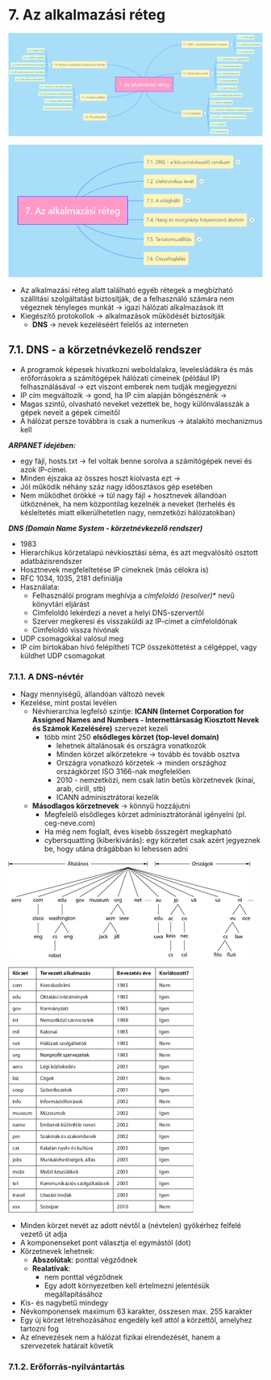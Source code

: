 # 7. Az alkalmazási réteg

![7all](images/7all.png)

![7](images/7.png)

* Az alkalmazási réteg alatt található egyéb rétegek a megbízható szállítási szolgáltatást biztosítják, de a felhasználó számára nem végeznek tényleges munkát -> igazi hálózati alkalmazások itt
* Kiegészítő protokollok -> alkalmazások működését biztosítják
  * **DNS** -> nevek kezeléséért felelős az interneten

## 7.1. DNS - a körzetnévkezelő rendszer

* A programok képesek hivatkozni weboldalakra, levelesládákra és más erőforrásokra a számítógépek hálózati címeinek (például IP) felhasználásával -> ezt viszont emberek nem tudják megjegyezni
* IP cím megváltozik -> gond, ha IP cím alapján böngésznénk ->
* Magas szintű, olvasható neveket vezettek be, hogy különválasszák a gépek neveit a gépek címeitől
* A hálózat persze továbbra is csak a numerikus -> átalakító mechanizmus kell

***ARPANET idejében:***
* egy fájl, hosts.txt -> fel voltak benne sorolva a számítógépek nevei és azok IP-címei.
* Minden éjszaka az összes hoszt kiolvasta ezt ->
* Jól működik néhány száz nagy időosztásos gép esetében
* Nem működhet örökké -> túl nagy fájl + hosztnevek állandóan ütköznének, ha nem központilag kezelnék a neveket (terhelés és késleltetés miatt elkerülhetetlen nagy, nemzetközi hálózatokban)

***DNS (Domain Name System - körzetnévkezelő rendszer)***
* 1983
* Hierarchikus körzetalapú névkiosztási séma, és azt megvalósító osztott adatbázisrendszer
* Hosztnevek megfeleltetése IP címeknek (más célokra is)
* RFC 1034, 1035, 2181 definiálja
* Használata:
  * Felhasználói program meghívja a **címfeloldó* (resolver)** nevű könyvtári eljárást
  * Címfeloldó lekérdezi a nevet a helyi DNS-szervertől
  * Szerver megkeresi és visszaküldi az IP-címet a címfeloldónak
  * Címfeloldó vissza hívónak
* UDP csomagokkal valósul meg
* IP cím birtokában hívó felépítheti TCP összeköttetést a célgéppel, vagy küldhet UDP csomagokat

### 7.1.1. A DNS-névtér

* Nagy mennyiségű, állandóan változó nevek
* Kezelése, mint postai levélen
  * Névhierarchia legfelső szintje: **ICANN (Internet Corporation for Assigned Names and Numbers - Internettársaság Kiosztott Nevek és Számok Kezelésére)** szervezet kezeli
    * több mint 250 **elsődleges körzet (top-level domain)**
      * lehetnek általánosak és országra vonatkozók
      * Minden körzet alkörzetekre -> tovább és tovább osztva
      * Országra vonatkozó körzetek -> minden országhoz országkörzet ISO 3166-nak megfelelően
      * 2010 - nemzetközi, nem csak latin betűs körzetnevek (kínai, arab, cirill, stb)
      * ICANN adminisztrátorai kezelik
  * **Másodlagos körzetnevek** -> könnyű hozzájutni
    * Megfelelő elsődleges körzet adminisztrátoránál igényelni (pl. ceg-neve.com)
    * Ha még nem foglalt, éves kisebb összegért megkapható
    * cybersquatting (kiberkivárás): egy körzetet csak azért jegyeznek be, hogy utána drágábban ki lehessen adni

![7.1.1](images/7.1.1.png)

![7.1.1v1](images/7.1.1v1.png)

* Minden körzet nevét az adott névtől a (névtelen) gyökérhez felfelé vezető út adja
* A komponenseket pont választja el egymástól (dot)
* Körzetnevek lehetnek:
  * **Abszolútak**: ponttal végződnek
  * **Realatívak**: 
    * nem ponttal végződnek
    * Egy adott környezetben kell értelmezni jelentésük megállapításához
* Kis- és nagybetű mindegy
* Névkomponensek maximum 63 karakter, összesen max. 255 karakter
* Egy új körzet létrehozásához engedély kell attól a körzettől, amelyhez tartozni fog
* Az elnevezések nem a hálózat fizikai elrendezését, hanem a szervezetek határait követik

### 7.1.2. Erőforrás-nyilvántartás